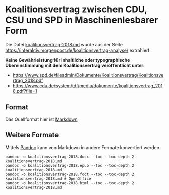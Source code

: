 # Koalitionsvertrag zwischen CDU, CSU und SPD in Maschinenlesbarer Form

Die Datei [koalitionsvertrag-2018.md](koalitionsvertrag-2018.md) wurde aus der Seite <https://interaktiv.morgenpost.de/koalitionsvertrag-analyse/> extrahiert.

**Keine Gewährleistung für inhaltliche oder typographische Übereinstimmung mit dem Koalitionsvertrag veröffentlicht unter:**

- <https://www.spd.de/fileadmin/Dokumente/Koalitionsvertrag/Koalitionsvertrag_2018.pdf>
- <https://www.cdu.de/system/tdf/media/dokumente/koalitionsvertrag_2018.pdf?file=1>

## Format

Das Quellformat hier ist [Markdown](https://de.wikipedia.org/wiki/Markdown)

## Weitere Formate

Mittels [Pandoc](https://de.wikipedia.org/wiki/Pandoc) kann von Markdown in andere Formate konvertiert werden.

```
pandoc -o koalitionsvertrag-2018.docx --toc --toc-depth 2 koalitionsvertrag-2018.md 
pandoc -o koalitionsvertrag-2018.epub --toc --toc-depth 2 koalitionsvertrag-2018.md 
pandoc -o koalitionsvertrag-2018.fodt --toc --toc-depth 2 koalitionsvertrag-2018.md # OpenOffice
pandoc -o koalitionsvertrag-2018.html --toc --toc-depth 2 koalitionsvertrag-2018.md
```
